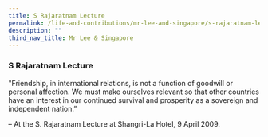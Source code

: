 ```yaml
---
title: S Rajaratnam Lecture
permalink: /life-and-contributions/mr-lee-and-singapore/s-rajaratnam-lecture/
description: ""
third_nav_title: Mr Lee & Singapore
---
```

### S Rajaratnam Lecture ###

"Friendship, in international relations, is not a function of goodwill or personal affection. We must make ourselves relevant so that other countries have an interest in our continued survival and prosperity as a sovereign and independent nation.” 

– At the S. Rajaratnam Lecture at Shangri-La Hotel, 9 April 2009.
